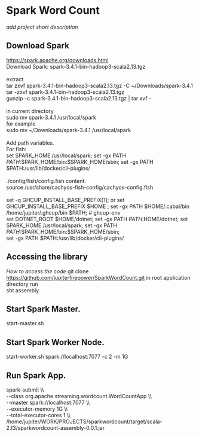 # Spark Word Count

*add project short description*

## Download Spark
https://spark.apache.org/downloads.html<br>
Download Spark: spark-3.4.1-bin-hadoop3-scala2.13.tgz<br>
<br>
extract <br>
tar zxvf spark-3.4.1-bin-hadoop3-scala2.13.tgz -C ~/Downloads/spark-3.4.1<br>
tar -zxvf spark-3.4.1-bin-hadoop3-scala2.13.tgz<br>
gunzip -c spark-3.4.1-bin-hadoop3-scala2.13.tgz | tar xvf -<br>
<br>
in current directory<br>
sudo mv spark-3.4.1 /usr/local/spark<br>
for example<br>
sudo mv ~/Downloads/spark-3.4.1 /usr/local/spark<br>
<br>
Add path variables.<br>
For fish:<br>
set SPARK_HOME /usr/local/spark; set -gx PATH $PATH:$SPARK_HOME/bin:$SPARK_HOME/sbin; set -gx PATH $PATH:/usr/lib/docker/cli-plugins/<br>
<br>
./config/fish/config.fish content.<br>
source /usr/share/cachyos-fish-config/cachyos-config.fish<br>
<br>
set -q GHCUP_INSTALL_BASE_PREFIX[1]; or set GHCUP_INSTALL_BASE_PREFIX $HOME ; set -gx PATH $HOME/.cabal/bin /home/jupiter/.ghcup/bin $PATH;  # ghcup-env<br>
set DOTNET_ROOT $HOME/dotnet; set -gx PATH $PATH:$HOME/dotnet;  set SPARK_HOME /usr/local/spark; set -gx PATH $PATH:$SPARK_HOME/bin:$SPARK_HOME/sbin;<br>
set -gx PATH $PATH:/usr/lib/docker/cli-plugins/<br>

## Accessing the library
*How to access the code*
git clone https://github.com/jupiterfirepower/SparkWordCount.git
in root application directory run<br>
sbt assembly<br>

## Start Spark Master.
start-master.sh
## Start Spark Worker Node.
start-worker.sh spark://localhost:7077 -c 2 -m 1G<br>

## Run Spark App.
<p>
spark-submit \\<br>
        --class org.apache.streaming.wordcount.WordCountApp \\<br>
        --master spark://localhost:7077 \\<br>
        --executor-memory 1G \\<br>
        --total-executor-cores 1 \\<br>
        /home/jupiter/WORK/PROJECTS/sparkwordcount/target/scala-2.13/sparkwordcount-assembly-0.0.1.jar
</p>



